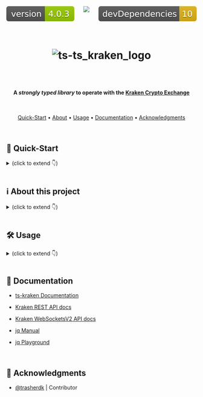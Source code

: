 <div style="display: flex; justify-content: space-between;">
  <img src=".ci_badges/npm-version-badge.svg" />
  <img src=".ci_badges/npm-dependencies-badge.svg" />
  <img src=".ci_badges/npm-devdependencies-badge.svg" />
</div>

<h1 align="center">
  <br>
  <img src=".github/ts_kraken_logo.png" width="640px" alt="ts-ts_kraken_logo" />
</h1>

<br /><br />

<h4 align="center">A <i>strongly typed library</i> to operate with the <a href="https://kraken.com">Kraken Crypto Exchange</a></h4>
<br />

<p align="center">
  <a href="#-quick-start">Quick-Start</a> •
  <a href="#ℹ%EF%B8%8F-about-this-project">About</a> •
  <a href="#%EF%B8%8F-usage">Usage</a> •
  <a href="#-documentation">Documentation</a> •
  <a href="#-acknowledgments">Acknowledgments</a>
</p>

<br />

## 🚀 Quick-Start
<details><summary>(click to extend 👇)</summary>

- Add the dependency to your js/ts project: `npm i ts-kraken`

- _Optionally_ add `KRAKEN_API_KEY` and `KRAKEN_API_SECRET` to your .env (only if you intend to use private methods, i.e. add orders or fetch balances)

- Test the repl-cli with `npx ts-kraken` or find code-snippets examples for the methods you want to import in [the documentation](https://yeikiu.github.io/ts-kraken).

```ts
import {
  getClosedOrders,
  getWsAuthToken,
  privateWsSubscription,
  publicWsSubscription
} from 'ts-kraken'

getWsAuthToken()
  .then(async token => {
    console.log({ token })

    /* Fetch latest 50 closed orders and logs them */
    getClosedOrders().then(lastClosedOrdersArr => {
      const closedOrders = lastClosedOrdersArr.map(
        ({ orderid, descr: { order } }) => ({ orderid, order })
      )

      console.table(closedOrders)
    })

    /* Print any updates in the private `balances` channel */
    const balances$ = await privateWsSubscription(
      {
        channel: 'balances',
        params: { snapshot: true }
      },
      token
    ) // Pass token here to save time as the library won't need to fetch one internally!

    balances$.subscribe(({ data }) => {
      console.table(data)
    })

    /* Track 5m candles updates */
    const fiveMinsBtcUsdCandles$ = publicWsSubscription({
      channel: 'ohlc',
      params: { symbol: ['BTC/USD'], interval: 5, snapshot: false }
    })

    fiveMinsBtcUsdCandles$.subscribe(
      ({ data: [{ open, high, low, close }] }) => {
        console.log({ open, high, low, close })
      }
    )
  })
  .catch(error => {
    console.log({ error })
  })
```

</details>

<br />

## ℹ️ About this project 
<details><summary>(click to extend 👇)</summary>

> **ts-kraken** is a **strongly-typed** _Typescript Library_ that will help you
> operating via code or shell with
> [the Kraken Crypto Exchange](https://kraken.com)

- Easily operate with Kraken
  [REST](https://docs.kraken.com/api/docs/category/rest-api/market-data) and
  [WebSocketV2](https://docs.kraken.com/websockets/) APIs

- Use
  [`ts-kraken` helper methods](https://yeikiu.github.io/ts-kraken/functions/getClosedOrders.html)
  to build your own trading bots

- Subscribe to custom streams of data combining the RxJS Observables returned by
  the WebsocketV2 methods

- Get advantage of modern IDEs Typescript integrations (code autocompletion,
  suggested imports, etc.)

<br />

> It also features an **interactive _node REPL-cli_** to operate via
> command-shell or leave a socket open printing all updates to the terminal with
> a nice [jq](https://jqlang.github.io/jq/) format 🤓

- Kraken UI down durig high traffic or maintenance? You can still use the APIs!

- Use any of the available REST methods directly from your terminal

- Print nicely formatted data updates coming directly from WebsocketV2
  subscriptions
</details>

<br />

## 🛠️ Usage 
<details><summary>(click to extend 👇)</summary>

### Use the library in your TypeScript/JS project:
<details open><summary>(click to extend 👇)</summary>

- `cd dependant/project/path && npm i ts-kraken`

<img src=".github/ts_kraken_IDE_2.png" width="640px" alt="ts_kraken_ide" />

<br />

> Get _IDE code-suggestions_ for any REST or WS request you need

<img src=".github/ts_kraken_IDE.png" width="640px" alt="ts_kraken_ide" />

</details>

<br />

### Use the REPL-cli
<details><summary>(click to extend 👇)</summary>

> You can create a `.env` file that the repl-cli will try to read from `cwd`
> (current working directory):

- `touch .env`

Use the following format:

```
# .env's file content holding your API key/secret

KRAKEN_API_KEY=yourApiKey
KRAKEN_API_SECRET=yourApiSecret
```

<br />

#### Launch the REPL directly on your terminal with `npx`:

> Quickest way to test it! 🚀 (will automatically download the library as a
> global npm package if you don't run `npm i ts-kraken` first)

- `npx ts-kraken`

<br />

#### Set it up in a standalone directory:

> Recommended if planning to use regularly and/or modify core functionality

- `git clone https://github.com/yeikiu/ts-kraken`

- `cd ts-kraken`

- `npm i`

- `npm run kraken-repl`

> Open a PR with any addition/change proposal you have!

![ts_kraken_demo](.github/ts_kraken_demo.gif)

<br />

#### REPL commands
<details><summary>(click to extend 👇)</summary>

> The following list includes only a subset sample of all possible commands you
> could generate for the .get and .post methods:

<br />

```
.exit       👉 Exit the REPL

-----------------------------------------------------------------------------------------------------------------------------------------------------

.help       👉 Print this help message

-----------------------------------------------------------------------------------------------------------------------------------------------------

.get        👉 Fetch PUBLIC REST data.

            Usage   >> .get <PublicEndpoint>! <paramA=valueA&param_list[]=value1&param_list[]=value2>? <jqFilter>? <-table>?

            i.e.    >> .get Time .rfc1123
                    >> .get AssetPairs . as $base|keys|map($base[.])|map({wsname,tick_size,pair_decimals,ordermin}) -table
                    >> .get AssetPairs pair=BTC/EUR . as $base|keys[0]|$base[.]|{wsname,tick_size,pair_decimals,ordermin}

-----------------------------------------------------------------------------------------------------------------------------------------------------

.post       👉 Fetch PRIVATE REST data.

            Usage   >> .post <PrivateEndpoint>! <paramA=valueA&param_list[]=value1&param_list[]=value2>? <jqFilter>? <-table>?

            i.e.    >> .post OpenOrders .open as $open|.open|keys|map($open[.].descr.order)
                    >> .post OpenOrders .open as $open|.open|keys|map($open[.].descr) -table
                    >> .post AddOrder ordertype=market&type=sell&volume=0.002&pair=ETHEUR
                    >> .post CancelAll

-----------------------------------------------------------------------------------------------------------------------------------------------------

.privsub    👉 Subscribe to PRIVATE WS stream.

            Usage   >> .privsub <subscriptionName>! <paramA=valueA&param_list[]=value1&param_list[]=value2>? <jqFilter>? <-table>?

            i.e.    >> .privsub balances snap_orders=true .data|map({ asset, balance }) -table
                    >> .privsub executions snap_orders=true .data|map({order_id,side,order_qty,symbol,order_type,limit_price}) -table

.pubsub     👉 Subscribe to PUBLIC WS stream.

            Usage   >> .pubsub <subscriptionName>! <paramA=valueA&param_list[]=value1&param_list[]=value2>? <jqFilter>? <-table>?

            i.e.    >> .pubsub ticker symbol[]=BTC/EUR .data[0].last
                    >> .pubsub ticker symbol[]=BTC/EUR&symbol[]=ADA/BTC&symbol[]=USDT/USD .data[0]|{symbol,last} -table

-----------------------------------------------------------------------------------------------------------------------------------------------------

.setkeys    👉 Load API key/secret (non-persistent, use a .env file to reuse persistent keys)

.showkeys   👉 Display current API key/secret in use

-----------------------------------------------------------------------------------------------------------------------------------------------------

.unsub      👉 Closes WebSocket stream for GIVEN subscriptionName.

            i.e.    >> .unsub ticker
                    >> .unsub executions

.unsuball   👉 Closes WebSocket stream for ALL subscriptions.

            i.e.    >> .unsuball
```

</details>
</details>

</details>

<br />

## 🔖 Documentation

- [ts-kraken Documentation](https://yeikiu.github.io/ts-kraken)

- [Kraken REST API docs](https://docs.kraken.com/api/docs/rest-api/add-order)
- [Kraken WebSocketsV2 API docs](https://docs.kraken.com/api/docs/websocket-v2/add_order)

- [jq Manual](https://stedolan.github.io/jq/manual)
- [jq Playground](https://jqkungfu.com/)

<br />

## 🙏 Acknowledgments

- [@trasherdk](https://github.com/trasherdk) | Contributor

